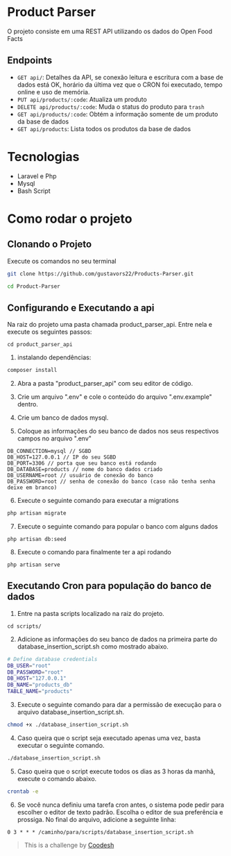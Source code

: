 # Product Parser

O projeto consiste em uma REST API utilizando os dados do Open Food Facts

## Endpoints

 - `GET api/`: Detalhes da API, se conexão leitura e escritura com a base de dados está OK, horário da última vez que o CRON foi executado, tempo online e uso de memória.
 - `PUT api/products/:code`: Atualiza um produto
 - `DELETE api/products/:code`: Muda o status do produto para `trash`
 - `GET api/products/:code`: Obtém a informação somente de um produto da base de dados
 - `GET api/products`: Lista todos os produtos da base de dados

# Tecnologias
- Laravel e Php
- Mysql
- Bash Script
# Como rodar o projeto

## Clonando o Projeto

Execute os comandos no seu terminal

```bash
git clone https://github.com/gustavors22/Products-Parser.git
```

```bash
cd Product-Parser
```

## Configurando e Executando a api

Na raiz do projeto uma pasta chamada product_parser_api. Entre nela e execute os seguintes passos:

```
cd product_parser_api
```

1. instalando dependências:

```bash
composer install
```

2. Abra a pasta "product_parser_api" com seu editor de código.

3. Crie um arquivo ".env" e cole o conteúdo do arquivo ".env.example" dentro.

4. Crie um banco de dados mysql.

5. Coloque as informações do seu banco de dados nos seus respectivos campos no arquivo ".env"

```
DB_CONNECTION=mysql // SGBD
DB_HOST=127.0.0.1 // IP do seu SGBD
DB_PORT=3306 // porta que seu banco está rodando
DB_DATABASE=products // nome do banco dados criado
DB_USERNAME=root // usuário de conexão do banco
DB_PASSWORD=root // senha de conexão do banco (caso não tenha senha deixe em branco)
```

6. Execute o seguinte comando para executar a migrations

```bash
php artisan migrate
```

7. Execute o seguinte comando para popular o banco com alguns dados

```
php artisan db:seed
```

8. Execute o comando para finalmente ter a api rodando

```
php artisan serve
```
## Executando Cron para população do banco de dados

1. Entre na pasta scripts localizado na raiz do projeto.

``` 
cd scripts/
```

2. Adicione as informações do seu banco de dados na primeira parte do database_insertion_script.sh como mostrado abaixo.

```bash
# Define database credentials
DB_USER="root"
DB_PASSWORD="root"
DB_HOST="127.0.0.1"
DB_NAME="products_db"
TABLE_NAME="products"
```

3. Execute o seguinte comando para dar a permissão de execução para o arquivo database_insertion_script.sh.

```bash
chmod +x ./database_insertion_script.sh
````

4. Caso queira que o script seja executado apenas uma vez, basta executar o seguinte comando.

```bash
./database_insertion_script.sh
```
5. Caso queira que o script execute todos os dias as 3 horas da manhã, execute o comando abaixo.

```bash
crontab -e
```

6. Se você nunca definiu uma tarefa cron antes, o sistema pode pedir para escolher o editor de texto padrão. Escolha o editor de sua preferência e prossiga. No final do arquivo, adicione a seguinte linha:

```cron
0 3 * * * /caminho/para/scripts/database_insertion_script.sh
```


>  This is a challenge by [Coodesh](https://coodesh.com/)
